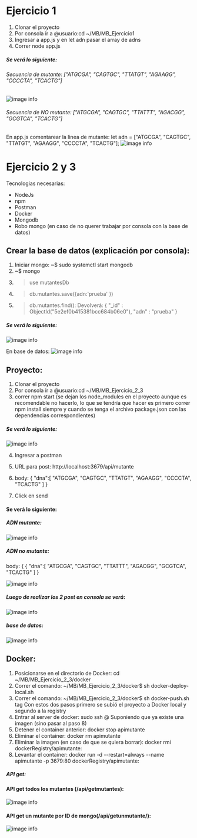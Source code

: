 # Ejercicio 1

1) Clonar el proyecto
2) Por consola ir a @usuario:cd ~/MB/MB_Ejercicio1
3) Ingresar a app.js y en let adn pasar el array de adns
4) Correr node app.js

##### Se verá lo siguiente:
###### Secuencia de mutante: ["ATGCGA", "CAGTGC", "TTATGT", "AGAAGG", "CCCCTA", "TCACTG"]
![image info](./evidencia/1.png)

###### Secuencia de NO mutante: ["ATGCGA", "CAGTGC", "TTATTT", "AGACGG", "GCGTCA", "TCACTG"]
En app.js comentarear la linea de mutante: let adn = ["ATGCGA", "CAGTGC", "TTATGT", "AGAAGG", "CCCCTA", "TCACTG"];
![image info](./evidencia/2.png)

# Ejercicio 2 y 3
Tecnologias necesarias:
- NodeJs
- npm
- Postman
- Docker
- Mongodb
- Robo mongo (en caso de no querer trabajar por consola con la base de datos)

## Crear la base de datos (explicación por consola):
1) Iniciar mongo: ~$ sudo systemctl start mongodb
2) ~$ mongo
2) > use mutantesDb
3) > db.mutantes.save({adn:'prueba' })
4) > db.mutantes.find(): 
Devolverá: { "_id" : ObjectId("5e2ef0b415381bcc684b06e0"), "adn" : "prueba" }
##### Se verá lo siguiente:
![image info](./evidencia/3.png)

En base de datos:
![image info](./evidencia/4.png)

## Proyecto:
1) Clonar el proyecto
2) Por consola ir a @usuario:cd ~/MB/MB_Ejercicio_2_3
3) correr npm start (se dejan los node_modules en el proyecto aunque es recomendable no hacerlo, lo que se tendría que hacer es primero correr npm install siempre y cuando se tenga el archivo package.json con las dependencias correspondientes)
##### Se verá lo siguiente:
![image info](./evidencia/5.png)

4) Ingresar a postman 
5) URL para post: http://localhost:3679/api/mutante
6) body: {
"dna":[
	"ATGCGA",
	"CAGTGC",
	"TTATGT",
	"AGAAGG",
	"CCCCTA",
	"TCACTG"
	]
}

7) Click en send

#### Se verá lo siguiente:

##### ADN mutante:
![image info](./evidencia/6.png)

##### ADN no mutante:
body: {
{
"dna":[
	"ATGCGA",
	"CAGTGC",
	"TTATTT",
	"AGACGG",
	"GCGTCA",
	"TCACTG"
	]
}

![image info](./evidencia/7.png)

##### Luego de realizar los 2 post en consola se verá:
![image info](./evidencia/8.png)

##### base de datos:
![image info](./evidencia/9.png)

## Docker:
1) Posicionarse en el directorio de Docker: cd ~/MB/MB_Ejercicio_2_3/docker
2) Correr el comando: ~/MB/MB_Ejercicio_2_3/docker$ sh docker-deploy-local.sh <tag>
3) Correr el comando: ~/MB/MB_Ejercicio_2_3/docker$ sh docker-push.sh tag <tag>
Con estos dos pasos primero se subió el proyecto a Docker local y segundo a la registry
4) Entrar al server de docker: sudo ssh <usuario>@<servidor>
Suponiendo que ya existe una imagen (sino pasar al paso 8)
5) Detener el container anterior: docker stop apimutante
6) Eliminar el container: docker rm apimutante
7) Eliminar la imagen (en caso de que se quiera borrar): docker rmi dockerRegistry/apimutante:<tag>
8) Levantar el container: docker run -d --restart=always --name apimutante -p 3679:80 dockerRegistry/apimutante:<tag>

##### API get:
#### API get todos los mutantes (/api/getmutantes):
![image info](./evidencia/10.png)

#### API get un mutante por ID de mongo(/api/getunmutante/<idmongo>):
![image info](./evidencia/11.png)


